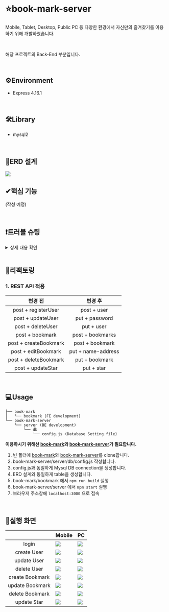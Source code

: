 # ⭐book-mark-server
Mobile, Tablet, Desktop, Public PC 등 다양한 환경에서 자신만의 즐겨찾기를 이용하기 위해 개발하였습니다.

<br>

해당 프로젝트의 Back-End 부분입니다.

<br>

## ⚙Environment
- Express 4.16.1

<br>

## 🛠Library
- mysql2

<br>

## 📃ERD 설계
<img src='./img/bookmarkDB.png'>

<br>

## ✔핵심 기능
(작성 예정)

<br>

## ❗트러블 슈팅
<details>
<summary>상세 내용 확인</summary>
<div markdown="1">

div 에 markdown attribute 를 1 로 
하는 이유는 div 안에서
markdown 을 사용하기 위해서 입니다.


</div>
</details>

<br>

## 📝리팩토링

### 1. REST API 적용
|변경 전|변경 후|
|:-------:|:-------:|
|post + registerUser|post + user|
|post + updateUser|put + password|
|post + deleteUser|put + user|
|post + bookmark|post + bookmarks|
|post + createBookmark|post + bookmark|
|post + editBookmark|put + name-address|
|post + deleteBookmark|put + bookmark|
|post + updateStar|put + star|


<br>

## 💻Usage
```
├── book-mark
│   └── bookmark (FE development)
└── book-mark-server
    └── server (BE development)
        └── db
            └── config.js (Database Setting file)
``` 
**이용하시기 위해선 [book-mark](https://github.com/wogha95/book-mark)와 [book-mark-server](https://github.com/wogha95/book-mark-server)가 필요합니다.**

1. 빈 폴더에 [book-mark](https://github.com/wogha95/book-mark)와 [book-mark-server](https://github.com/wogha95/book-mark-server)를 clone합니다.
2. book-mark-server/server/db/config.js 작성합니다.
3. config.js과 동일하게 Mysql DB connection을 생성합니다.
4. ERD 설계와 동일하게 table을 생성합니다.
5. book-mark/bookmark 에서 `npm run build` 실행
6. book-mark-server/server 에서 `npm start` 실행
7. 브라우저 주소창에 `localhost:3000` 으로 접속

<br>

## 📸실행 화면
|                 | Mobile | PC |
|:---------------:|--------|----|
| login           |<img src='./img/mobile_login.gif'>|<img src='./img/PC_login.gif'>|
| create User     |<img src='./img/mobile_createUser.gif'>|<img src='./img/PC_createUser.gif'>|
| update User     |<img src='./img/mobile_updateUser.gif'>|<img src='./img/PC_updateUser.gif'>|
| delete User     |<img src='./img/mobile_deleteUser.gif'>|<img src='./img/PC_deleteUser.gif'>|
| create Bookmark |<img src='./img/mobile_createBookmark.gif'>|<img src='./img/PC_createBookmark.gif'>|
| update Bookmark |<img src='./img/mobile_updateBookmark.gif'>|<img src='./img/PC_updateBookmark.gif'>|
| delete Bookmark |<img src='./img/mobile_deleteBookmark.gif'>|<img src='./img/PC_deleteBookmark.gif'>|
| update Star     |<img src='./img/mobile_updateStar.gif'>|<img src='./img/PC_updateStar.gif'>|

<br>
